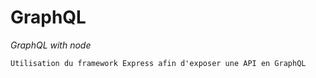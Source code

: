 # GraphQL

_GraphQL with node_

`Utilisation du framework Express afin d'exposer une API en GraphQL`

